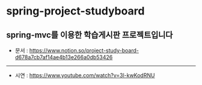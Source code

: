 # spring-project-studyboard


## spring-mvc를 이용한 학습게시판 프로젝트입니다



* 문서 : https://www.notion.so/project-study-board-d678a7cb7af14ae4b13e266a0db53426

* * *

- 시연 : https://www.youtube.com/watch?v=3l-kwKodRNU

